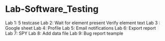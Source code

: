# Lab-Software_Testing
 
Lab 1: 5 testcase
Lab 2: Wait for element present Verify element text
Lab 3 : Google sheet
Lab 4: Profile
Lab 5: Email notifications
Lab 6: Export report
Lab 7: SPY
Lab 8: Add data file
Lab 9: Bug report teample
